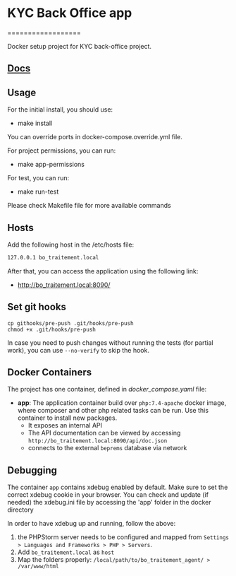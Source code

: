 # KYC Back Office app
==================

Docker setup project for KYC back-office project.

## [Docs](./Docs)

## Usage

For the initial install, you should use:
- make install

You can override ports in docker-compose.override.yml file.

For project permissions, you can run:
- make app-permissions

For test, you can run:
- make run-test

Please check Makefile file for more available commands

Hosts
-----

Add the following host in the /etc/hosts file:

```bash
127.0.0.1 bo_traitement.local
```

After that, you can access the application using the following link:

- http://bo_traitement.local:8090/

Set git hooks
-------------
```
cp githooks/pre-push .git/hooks/pre-push
chmod +x .git/hooks/pre-push
```

In case you need to push changes without running the tests (for partial work), you can use `--no-verify` to skip the hook.

Docker Containers
-----------------
The project has one container, defined in _docker_compose.yaml_ file:
- **app**: The application container build over `php:7.4-apache` docker image, where composer and other php related
  tasks can be run. Use this container to install new packages.
    - It exposes an internal API
    - The API documentation can be viewed by accessing `http://bo_traitement.local:8090/api/doc.json`
    - connects to the external `beprems` database via network

Debugging
---------

The container `app` contains xdebug enabled by default. Make sure to set the correct xdebug cookie in your browser.
You can check and update (if needed) the xdebug.ini file by accessing the 'app' folder in the docker directory

In order to have xdebug up and running, follow the above:
1. the PHPStorm server needs to be configured and mapped from `Settings > Languages and Frameworks > PHP > Servers`.
2. Add `bo_traitement.local` as `host`
3. Map the folders properly: `/local/path/to/bo_traitement_agent/ > /var/www/html`
